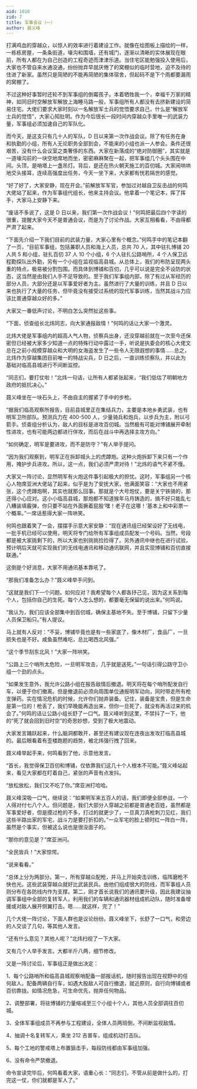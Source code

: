 ```yaml
---
aid: 1010
zid: 7
title: 军事会议（一）
author: 聂义峰
---
```


打满鸡血的穿越众，以惊人的效率进行着建设工作。就像在绘图板上描绘的一样，一栋栋房屋，一条条街道，壕沟和围墙，还有城门，逐渐以清晰的实体展现在眼前，所有人都在为自己创造的工程奇迹而津津乐道。当住宅区能勉强投入使用后，大家也不管自来水通没通，纷纷抛弃早就厌倦了的窝棚似的临时营地，迫不及待的住进了新家。虽然只是简陋的不能再简陋的集体宿舍，但起码不是下个雨都要漏雨的窝棚了。

不过这种好事暂时还轮不到军事组的倒霉孩子。本着牺牲我一个，幸福千万家的精神，如同旧时空解放军解放上海睡马路一般，军事组所有人都没有去挤新建设的简易住宅。大佬们要求大家时刻以一名解放军士兵的觉悟要求自己，什么是“解放军士兵的觉悟”，大家心知肚明。作为今后很长一段时间内穿越众手里唯一的武装力量，军事组必须加速自己的军队化。

而今天，是这支只有几十人的军队，D 日以来第一次作战会议。除了有任务在身和执勤的小组，所有人无论职务全部到会，不能来的小组也派一人参会。条件还很艰苦，没有什么会议室之类奢侈的东西。大家在新落成的“绝对防御圈”，其实就是一道壕沟前的一块空地席地而坐，密密麻麻聚在一起，把军事组几个头头围在中间。头顶，是哨塔上一盏吊灯。背后，是还在热火朝天施工的百仞城。大家闹哄哄地交头接耳，连续高强度出任务，今天一坐下来，大家都有恍若隔世的感觉。

“好了好了，大家安静，现在开会。”前解放军军官，参加过对越自卫反击战的何鸣大佬站了起来，作为军事组代组长，他来主持会议。他拿着一个笔记本，挥了挥手，大家马上安静下来。

“废话不多说了，这是 D 日以来，我们第一次作战会议！”何鸣把最后四个字读的很重，提醒大家今天不是普通会议，而是为了讨论作战。大家互相看看，不由得都严肃了起来。

“下面先介绍一下我们目前的武装力量，大家心里有个概念。”何鸣手中的笔记本翻了一页，“目前军事组，包括兼职人员和海上人员，总共 70 人，其中驻扎博铺 20 人共 5 和小组，驻扎百仞 37 人 10 个小组，6 个人驻扎公路哨所，4 个人保卫远程勘探队出外勤，另有一个小组在监视临高县城。从总体上，我们的布防呈现两头重的特点，极易被分割包围。而具体到博铺和百仞，几乎可以说是完全不设防的状态，这当然是由我们人手不足导致的。至于我们军事组内部，除了有过从军经历的部分人员，大部分还是以军事爱好者为主。虽然进行了大量的训练，并且 D 日以来也执行了大量的任务，但毕竟没有接受过系统的现代军事训练，当然其战斗力应该比普通穿越众好的多。”

大家又一番低声讨论，不明白怎么突然扯这些事。

“下面，侦查组长北炜同志，向大家通报敌情！”何鸣的话让大家一个激灵。

北炜大佬是军事组内的超高人气人物，侦察兵出身，还没穿越前就在一次至今还保密但已经被大家多少知道一点的特殊行动中露过一手，听说是执委会的核心大佬文总在之前小规模穿越众和大明的女海盗发生了一些令人无限遐想的事情……总之，北炜作为穿越集团目前唯一的特战尖兵，D 日之后，一直训练侦察队，并以此为基础对临高县城进行不间断监控。

“同志们，要打仗啦！”北炜一句话，让所有人都紧张起来，“我们低估了明朝地方政府的抵抗决心。”

聂义峰坐在一块石头上，不由自主的握紧了手中的步枪。

“据我们临高观察所报告，目前县城里正在集结兵力，主要是本地乡勇武装，也有明军卫所部队。预测兵力在 400-500 人，少量骑兵和炮兵，以步兵为主，附以弓箭手。侦查组分析认为，敌人的目标是进攻百仞城。当然极有可能对博铺展开牵制性进攻，也有可能两边都进行佯攻，而后在战斗中再选择主攻方向。”

“如何确定，明军是要进攻，而不是防守？”有人举手提问。

“因为我们观察到，明军正在拆卸城头上的虎蹲炮。这种火炮拆卸下来只有一个作用，掩护步兵进攻。所以，这一点，我们必须严肃对待！”北炜的语气不紧不慢。

大家又一阵讨论，显然明军有火炮这件事引起极大的担忧。这时，军事组另一个核心人物席亚洲大佬站了起来，似乎是为了安抚大家，他满面笑容：“大家也不用紧张，这个虎蹲炮啊，其实也就那么回事。那就是个大号炮仗，要是关宁铁骑的，那还得小心应对。这小小临高县城，那炮都不知道猴年马月铸造的，搞不好只能乱七八糟装填霰弹，你只要不站在外面撅着屁股‘嘿！老子在这哪！’基本上和中彩票一个概率。”一席话惹得大家一阵哄笑。

何鸣也跟着笑了一会，摆摆手示意大家安静：“现在通讯组已经架设好了无线电，一批手机已经可以使用，明天将专门给所有军事组成员配发一个号码。当然，号段都是被大家挑剩下的，所以大家也别挑挑捡捡得了。另外通讯中继也在进行试验，预计明后天就可实现我们的无线电通讯和移动通讯联网，并且实现博铺和百仞直接联通。”

这倒是个好消息，大家不用通讯基本靠吼了。

“那我们准备怎么办？”聂义峰举手问到。

“这就是我们下一个问题。如何应对？我希望每个人都各抒己见，因为这关系到每个人，包括你自己的生死。每个人怎么想的，都要毫无保留的说出来。”何鸣说。

“我认为，我们应该全部集中到百仞城，确保主基地不失。至于博铺，只留下少量人员保卫船只。”有人提议。

马上就有人反对：“不妥，博铺毕竟也是有一些家底了，像木材厂，食品厂，一旦损失也是不好。咸鱼虽然难吃，总比喝西北风强。”

“这个季节刮东北风！”大家一阵哄笑。

“公路上三个哨所太危险，一旦明军攻击，几乎就是送死。”一句话引得公路守卫小组一个劲的点头。

“如果发生意外，我允许公路小组在报告敌情后撤退。明天将在每个哨所配发自行车，以便于你们撤离。但是撤退前必须向周围单位通报明军动向，同时带走所有枪支弹药。实在情况危机的时候，允许你们抛弃装备。记住，装备是宝贵，但是生命是第一位的！枪丢了，我们早晚能再造出来，但你一旦死了，就没有再活过来的机会了。”何鸣的话让公路小组长舒了一口气。聂义峰听到这里，不禁抖了一下，他的“死了就会回到旧时空”的奇思妙想，受到了极大地震动。

大家发言踊跃起来，什么脑洞都敢开，甚至还有建议现在连夜出发攻打临高县城的。最后眼看着有歪楼跑题的趋势，被北炜强行拽了回来。

聂义峰举起手来，何鸣看到了他，示意他发言。

“首长，我觉得保卫百仞和博铺，仅依靠我们这几十个人根本不可能。”聂义峰站起来，看见大家都在盯着自己，紧张的声音有点发抖。

“放松放松，我们又不吃了你。”席亚洲打哈哈。

聂义峰深吸一口气，继续说：“如果明军来五百人的话，我们即便全部参战，一个人得对付七八个人。但问题是，我们大部分人穿越之前都是普通老百姓，虽然都是军事爱好者，但是摸过枪的不多，打过的就更少了，一旦真刀真枪刺刀见红，我们这些半路出家的军宅，战斗力是要打折扣的。”一众军宅的脸上顿时红一阵白一阵，虽然是个事实，但被这么说也是很没面子的。

“那你的意见是？”席亚洲问。

“全民皆兵！”大家惊愕。

“说来看看。”

“总体上分为两部分。第一，所有穿越众配枪，并马上开始突击训练，临阵磨枪不快也光。这些武装穿越众就好比武装民兵。由他们组成很大的防线，而军事组人员则分布在各防线内作为支撑。第二，刚才首长说我们的通讯要升级，因此我建议抽调军事组中全部的复转军人，利用我们的车辆和通讯器材组成机动队，随时准备增援或对敌人展开侧翼打击。嗯……就这样，完了！”

几个大佬一阵讨论，下面人群也是议论纷纷。聂义峰坐下，长舒了一口气，和旁边的人交谈了几句，等其他人发言。

“还有什么意见？其他人呢？”北炜扫视了一下大家。

又有几个人举手发言。大都半斤八两，细节修改。

又是一阵讨论后，军事组正是做出决定：

1、每个公路哨所和临高县城观察哨配备一部报话机，随时报告出现在视野中的任何敌人。配备两辆自行车，如遇大股敌人可自行撤退，就近原则，自行向博铺或者百仞靠拢。如情况危急，可生命优先，抛弃任何物品。

2、调整部署，将驻博铺的力量缩减至三个小组十个人，其他人员全部调往百仞城。

3、全体军事组成员不再参与工程建设，全体人员两班倒，不间断监视敌情。

4、抽调十名复转军人，乘坐 212 吉普车，组成机动打击队。

5、每个工地的警戒塔上布置狙击手，每段防线都由军事组加强。

6、没有命令严禁撤退。

命令宣读完毕后，何鸣看着大家，语重心长：“同志们，不管从前是做什么的，打完这一仗，你们就都是军人了。”

